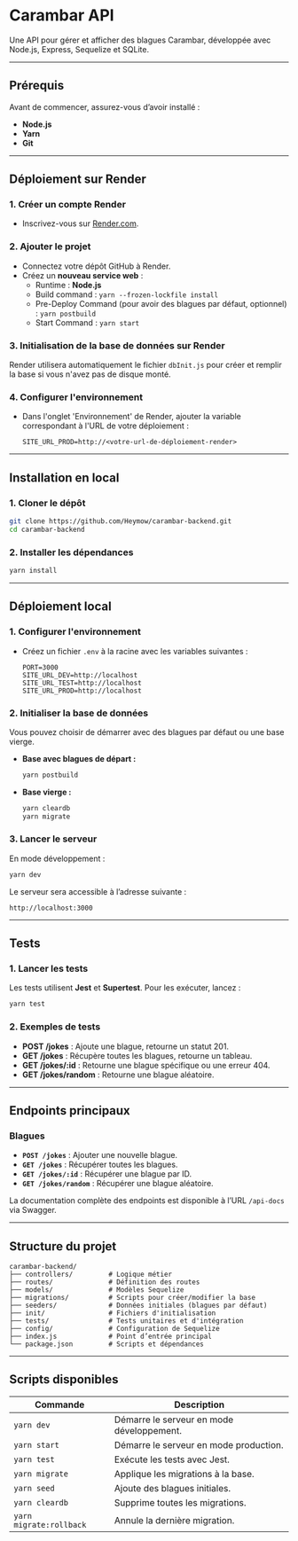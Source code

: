 
# Carambar API

Une API pour gérer et afficher des blagues Carambar, développée avec Node.js, Express, Sequelize et SQLite. 

---

## **Prérequis**
Avant de commencer, assurez-vous d’avoir installé :
- **Node.js**
- **Yarn**
- **Git**

---

## **Déploiement sur Render**

### 1. **Créer un compte Render**
- Inscrivez-vous sur [Render.com](https://render.com).

### 2. **Ajouter le projet**
- Connectez votre dépôt GitHub à Render.
- Créez un **nouveau service web** :
  - Runtime : **Node.js**
  - Build command : `yarn --frozen-lockfile install`
  - Pre-Deploy Command (pour avoir des blagues par défaut, optionnel) : `yarn postbuild`
  - Start Command : `yarn start`

### 3. **Initialisation de la base de données sur Render**
Render utilisera automatiquement le fichier `dbInit.js` pour créer et remplir la base si vous n'avez pas de disque monté.

### 4. **Configurer l'environnement**
- Dans l'onglet 'Environnement' de Render, ajouter la variable correspondant à l'URL de votre déploiement :
  ```env
  SITE_URL_PROD=http://<votre-url-de-déploiement-render>
  ```

---

## **Installation en local**

### 1. **Cloner le dépôt**
```bash
git clone https://github.com/Heymow/carambar-backend.git
cd carambar-backend
```

### 2. **Installer les dépendances**
```bash
yarn install
```

---

## **Déploiement local**

### 1. **Configurer l'environnement**
- Créez un fichier `.env` à la racine avec les variables suivantes :
  ```env
  PORT=3000
  SITE_URL_DEV=http://localhost
  SITE_URL_TEST=http://localhost
  SITE_URL_PROD=http://localhost
  ```

### 2. **Initialiser la base de données**
Vous pouvez choisir de démarrer avec des blagues par défaut ou une base vierge.

- **Base avec blagues de départ :**
  ```bash
  yarn postbuild
  ```

- **Base vierge :**
  ```bash
  yarn cleardb
  yarn migrate
  ```

### 3. **Lancer le serveur**
En mode développement :
```bash
yarn dev
```

Le serveur sera accessible à l’adresse suivante :
```
http://localhost:3000
```

---



## **Tests**

### 1. **Lancer les tests**
Les tests utilisent **Jest** et **Supertest**. Pour les exécuter, lancez :
```bash
yarn test
```

### 2. **Exemples de tests**
- **POST /jokes** : Ajoute une blague, retourne un statut 201.
- **GET /jokes** : Récupère toutes les blagues, retourne un tableau.
- **GET /jokes/:id** : Retourne une blague spécifique ou une erreur 404.
- **GET /jokes/random** : Retourne une blague aléatoire.

---

## **Endpoints principaux**

### Blagues
- **`POST /jokes`** : Ajouter une nouvelle blague.
- **`GET /jokes`** : Récupérer toutes les blagues.
- **`GET /jokes/:id`** : Récupérer une blague par ID.
- **`GET /jokes/random`** : Récupérer une blague aléatoire.

La documentation complète des endpoints est disponible à l’URL `/api-docs` via Swagger.

---

## **Structure du projet**

```
carambar-backend/
├── controllers/         # Logique métier
├── routes/              # Définition des routes
├── models/              # Modèles Sequelize
├── migrations/          # Scripts pour créer/modifier la base
├── seeders/             # Données initiales (blagues par défaut)
├── init/                # Fichiers d'initialisation
├── tests/               # Tests unitaires et d'intégration
├── config/              # Configuration de Sequelize
├── index.js             # Point d’entrée principal
└── package.json         # Scripts et dépendances
```

---

## **Scripts disponibles**

| Commande               | Description                                   |
|------------------------|-----------------------------------------------|
| `yarn dev`             | Démarre le serveur en mode développement.    |
| `yarn start`           | Démarre le serveur en mode production.       |
| `yarn test`            | Exécute les tests avec Jest.                 |
| `yarn migrate`         | Applique les migrations à la base.           |
| `yarn seed`            | Ajoute des blagues initiales.                |
| `yarn cleardb`         | Supprime toutes les migrations.              |
| `yarn migrate:rollback`| Annule la dernière migration.                |
